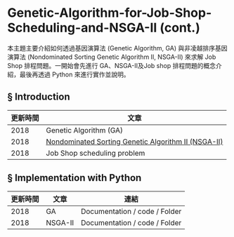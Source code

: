 # Genetic-Algorithm-for-Job-Shop-Scheduling-and-NSGA-II (cont.)
本主題主要介紹如何透過基因演算法 (Genetic Algorithm, GA) 與非凌越排序基因演算法 (Nondominated Sorting Genetic Algorithm II, NSGA-II) 來求解 Job Shop 排程問題。一開始會先進行 GA、NSGA-II及Job shop 排程問題的概念介紹，最後再透過 Python 來進行實作並說明。
## § Introduction

|更新時間|文章|
|---|---|
|2018|Genetic Algorithm (GA)|
|2018|[Nondominated Sorting Genetic Algorithm II (NSGA-II)](https://github.com/wurmen/Genetic-Algorithm-for-Job-Shop-Scheduling-and-NSGA-II/blob/master/introduction/NSGA-II/NSGA-II.md)|
|2018|Job Shop scheduling problem|
## § Implementation with Python

|更新時間|文章|連結|
|---|---|---|
|2018|GA|Documentation / code / Folder|
|2018|NSGA-II|Documentation / code / Folder|
